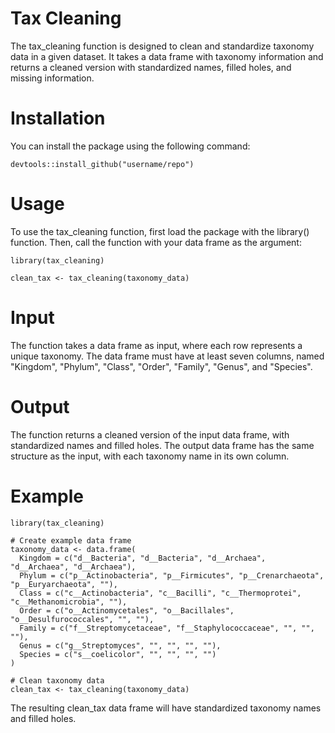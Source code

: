 # Tax Cleaning
The tax_cleaning function is designed to clean and standardize taxonomy data in a given dataset. It takes a data frame with taxonomy information and returns a cleaned version with standardized names, filled holes, and missing information.

# Installation
You can install the package using the following command:
```
devtools::install_github("username/repo")
```

# Usage
To use the tax_cleaning function, first load the package with the library() function. Then, call the function with your data frame as the argument:
```
library(tax_cleaning)

clean_tax <- tax_cleaning(taxonomy_data)
```
# Input
The function takes a data frame as input, where each row represents a unique taxonomy. The data frame must have at least seven columns, named "Kingdom", "Phylum", "Class", "Order", "Family", "Genus", and "Species".

# Output
The function returns a cleaned version of the input data frame, with standardized names and filled holes. The output data frame has the same structure as the input, with each taxonomy name in its own column.

# Example
```
library(tax_cleaning)

# Create example data frame
taxonomy_data <- data.frame(
  Kingdom = c("d__Bacteria", "d__Bacteria", "d__Archaea", "d__Archaea", "d__Archaea"),
  Phylum = c("p__Actinobacteria", "p__Firmicutes", "p__Crenarchaeota", "p__Euryarchaeota", ""),
  Class = c("c__Actinobacteria", "c__Bacilli", "c__Thermoprotei", "c__Methanomicrobia", ""),
  Order = c("o__Actinomycetales", "o__Bacillales", "o__Desulfurococcales", "", ""),
  Family = c("f__Streptomycetaceae", "f__Staphylococcaceae", "", "", ""),
  Genus = c("g__Streptomyces", "", "", "", ""),
  Species = c("s__coelicolor", "", "", "", "")
)

# Clean taxonomy data
clean_tax <- tax_cleaning(taxonomy_data)
```

The resulting clean_tax data frame will have standardized taxonomy names and filled holes.
